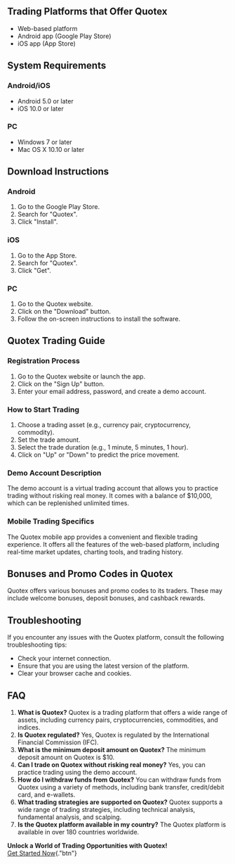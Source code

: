 ## Trading Platforms that Offer Quotex

-   Web-based platform
-   Android app (Google Play Store)
-   iOS app (App Store)

## System Requirements

### Android/iOS

-   Android 5.0 or later
-   iOS 10.0 or later

### PC

-   Windows 7 or later
-   Mac OS X 10.10 or later

## Download Instructions

### Android

1.  Go to the Google Play Store.
2.  Search for "Quotex".
3.  Click "Install".

### iOS

1.  Go to the App Store.
2.  Search for "Quotex".
3.  Click "Get".

### PC

1.  Go to the Quotex website.
2.  Click on the "Download" button.
3.  Follow the on-screen instructions to install the software.

## Quotex Trading Guide

### Registration Process

1.  Go to the Quotex website or launch the app.
2.  Click on the "Sign Up" button.
3.  Enter your email address, password, and create a demo account.

### How to Start Trading

1.  Choose a trading asset (e.g., currency pair, cryptocurrency,
    commodity).
2.  Set the trade amount.
3.  Select the trade duration (e.g., 1 minute, 5 minutes, 1 hour).
4.  Click on "Up" or "Down" to predict the price movement.

### Demo Account Description

The demo account is a virtual trading account that allows you to
practice trading without risking real money. It comes with a balance of
\$10,000, which can be replenished unlimited times.

### Mobile Trading Specifics

The Quotex mobile app provides a convenient and flexible trading
experience. It offers all the features of the web-based platform,
including real-time market updates, charting tools, and trading history.

## Bonuses and Promo Codes in Quotex

Quotex offers various bonuses and promo codes to its traders. These may
include welcome bonuses, deposit bonuses, and cashback rewards.

## Troubleshooting

If you encounter any issues with the Quotex platform, consult the
following troubleshooting tips:

-   Check your internet connection.
-   Ensure that you are using the latest version of the platform.
-   Clear your browser cache and cookies.

## FAQ

1.  **What is Quotex?** Quotex is a trading platform that offers a wide
    range of assets, including currency pairs, cryptocurrencies,
    commodities, and indices.
2.  **Is Quotex regulated?** Yes, Quotex is regulated by the
    International Financial Commission (IFC).
3.  **What is the minimum deposit amount on Quotex?** The minimum
    deposit amount on Quotex is \$10.
4.  **Can I trade on Quotex without risking real money?** Yes, you can
    practice trading using the demo account.
5.  **How do I withdraw funds from Quotex?** You can withdraw funds from
    Quotex using a variety of methods, including bank transfer,
    credit/debit card, and e-wallets.
6.  **What trading strategies are supported on Quotex?** Quotex supports
    a wide range of trading strategies, including technical analysis,
    fundamental analysis, and scalping.
7.  **Is the Quotex platform available in my country?** The Quotex
    platform is available in over 180 countries worldwide.

**Unlock a World of Trading Opportunities with Quotex!**\
[Get Started Now](\%22https://traff.sbs/brokerqxlid\%22){."btn"}

